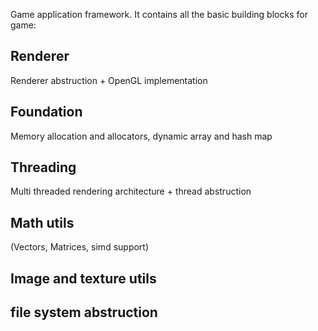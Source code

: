 Game application framework.
It contains all the basic building blocks for game:
## Renderer
Renderer abstruction + OpenGL implementation
## Foundation
Memory allocation and allocators, dynamic array and hash map
## Threading
Multi threaded rendering architecture + thread abstruction
## Math utils 
(Vectors, Matrices, simd support)
## Image and texture utils
## file system abstruction
